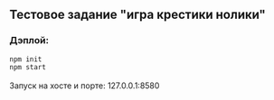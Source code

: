 ## Тестовое задание "игра крестики нолики"
### Дэплой: 
`npm init` <br>
`npm start` <br> <br>
Запуск на хосте и порте: 127.0.0.1:8580
